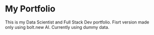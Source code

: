 # My Portfolio

This is my Data Scientist and Full Stack Dev portfolio. Fisrt version made only using bolt.new AI. Currently using dummy data. 
